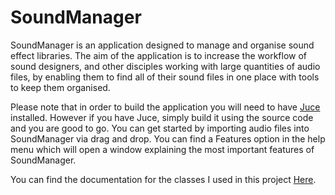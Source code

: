 # SoundManager

SoundManager is an application designed to manage and organise sound effect libraries. The aim of the application is to increase the workflow of sound designers, and other disciples working with large quantities of audio files, by enabling them to find all of their sound files in one place with tools to keep them organised.

Please note that in order to build the application you will need to have [Juce](https://juce.com/) installed. However if you have Juce, simply build it using the source code and you are good to go. You can get started by importing audio files into SoundManager via drag and drop. You can find a Features option in the help menu which will open a window explaining the most important features of SoundManager.

You can find the documentation for the classes I used in this project [Here](https://anttiliakka-portfolio.com/SoundManager/annotated.html).
